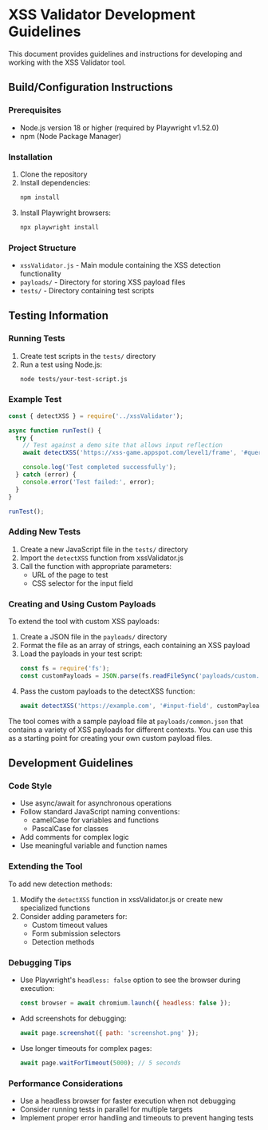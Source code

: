 # XSS Validator Development Guidelines

This document provides guidelines and instructions for developing and working with the XSS Validator tool.

## Build/Configuration Instructions

### Prerequisites
- Node.js version 18 or higher (required by Playwright v1.52.0)
- npm (Node Package Manager)

### Installation
1. Clone the repository
2. Install dependencies:
   ```bash
   npm install
   ```
3. Install Playwright browsers:
   ```bash
   npx playwright install
   ```

### Project Structure
- `xssValidator.js` - Main module containing the XSS detection functionality
- `payloads/` - Directory for storing XSS payload files
- `tests/` - Directory containing test scripts

## Testing Information

### Running Tests
1. Create test scripts in the `tests/` directory
2. Run a test using Node.js:
   ```bash
   node tests/your-test-script.js
   ```

### Example Test
```javascript
const { detectXSS } = require('../xssValidator');

async function runTest() {
  try {
    // Test against a demo site that allows input reflection
    await detectXSS('https://xss-game.appspot.com/level1/frame', '#query');

    console.log('Test completed successfully');
  } catch (error) {
    console.error('Test failed:', error);
  }
}

runTest();
```

### Adding New Tests
1. Create a new JavaScript file in the `tests/` directory
2. Import the `detectXSS` function from xssValidator.js
3. Call the function with appropriate parameters:
   - URL of the page to test
   - CSS selector for the input field

### Creating and Using Custom Payloads
To extend the tool with custom XSS payloads:
1. Create a JSON file in the `payloads/` directory
2. Format the file as an array of strings, each containing an XSS payload
3. Load the payloads in your test script:
   ```javascript
   const fs = require('fs');
   const customPayloads = JSON.parse(fs.readFileSync('payloads/custom.json', 'utf8'));
   ```
4. Pass the custom payloads to the detectXSS function:
   ```javascript
   await detectXSS('https://example.com', '#input-field', customPayloads);
   ```

The tool comes with a sample payload file at `payloads/common.json` that contains a variety of XSS payloads for different contexts. You can use this as a starting point for creating your own custom payload files.

## Development Guidelines

### Code Style
- Use async/await for asynchronous operations
- Follow standard JavaScript naming conventions:
  - camelCase for variables and functions
  - PascalCase for classes
- Add comments for complex logic
- Use meaningful variable and function names

### Extending the Tool
To add new detection methods:
1. Modify the `detectXSS` function in xssValidator.js or create new specialized functions
2. Consider adding parameters for:
   - Custom timeout values
   - Form submission selectors
   - Detection methods

### Debugging Tips
- Use Playwright's `headless: false` option to see the browser during execution:
  ```javascript
  const browser = await chromium.launch({ headless: false });
  ```
- Add screenshots for debugging:
  ```javascript
  await page.screenshot({ path: 'screenshot.png' });
  ```
- Use longer timeouts for complex pages:
  ```javascript
  await page.waitForTimeout(5000); // 5 seconds
  ```

### Performance Considerations
- Use a headless browser for faster execution when not debugging
- Consider running tests in parallel for multiple targets
- Implement proper error handling and timeouts to prevent hanging tests

